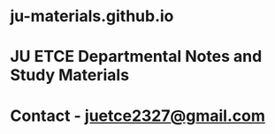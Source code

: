 # ju-materials.github.io
# JU ETCE Departmental Notes and Study Materials
# Contact - juetce2327@gmail.com